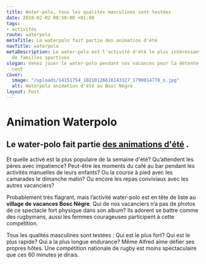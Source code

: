 ```yaml
---
title: Water-polo, tous les qualités masculines sont testées
date: 2018-02-02 08:59:00 +01:00
tags:
- activités
route: waterpolo
metaTitle: Le waterpolo fait partie des animation d'été
navTitle: waterpolo
metaDescription: Le water-polo est l'activité d'été le plus intéressant pour les pères
  de familles sportives
slogan: Venez jouer le water-polo pendant vos vacances pour la détente à 100 pour
  cent
cover:
  image: "/uploads/14151754_10210126616143327_1790014778_o.jpg"
  alt: Waterpolo animation d'été au Bosc Nègre
layout: Post
---
```


# Animation Waterpolo

## Le water-polo fait partie [des animations d'été](https://www.boscnegre-vacances.com/animations/) . 

Et quelle activé est la plus populaire de la semaine d'été? Qu’attendent les pères avec impatience? Peut-être les moments du café au bar pendant les activités manuelles de leurs enfants? Ou la course à pied avec les camarades le dimanche matin? Ou encore les repas conviviaux avec les autres vacanciers?


Probablement très flagrant, mais l’activité water-polo est en tête de liste au **village de vacances Bosc Nègre**. Qui de nos vacanciers n’a pas de photos de ce spectacle fort physique dans son album? Ils adorent se battre comme des rugbymans, aussi les femmes courageuses participent à cette compétition. 

Tous les qualités masculines sont testées : Qui est le plus fort? Qui est le plus rapide? Qui a la plus longue endurance? Même Alfred aime défier ses propres hôtes. Une compétition nationale de rugby est moins spectaculaire que ces 60 minutes je dirais.
